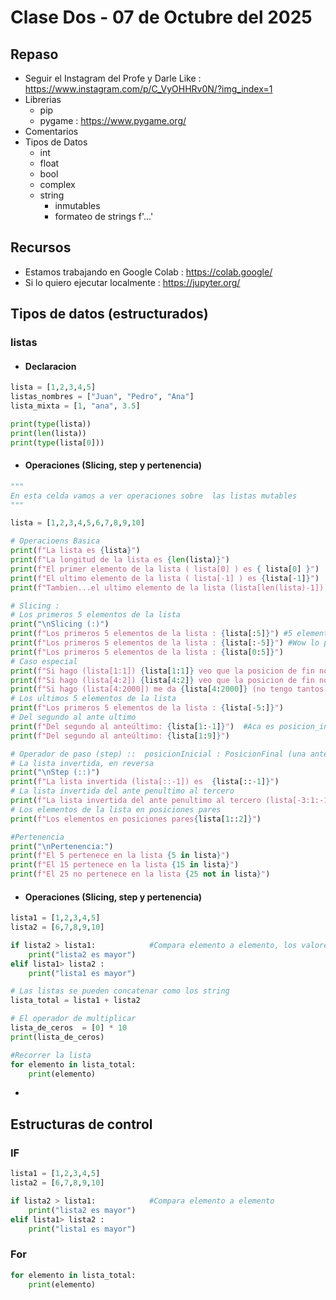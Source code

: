 # Clase Dos - 07 de Octubre del 2025

## Repaso

* Seguir el Instagram del Profe y Darle Like : https://www.instagram.com/p/C_VyOHHRv0N/?img_index=1
* Librerias
  * pip
  * pygame : https://www.pygame.org/
* Comentarios
* Tipos de Datos
    * int
    * float
    * bool
    * complex
    * string
        * inmutables
        * formateo de strings f'...'

## Recursos

* Estamos trabajando en Google Colab : https://colab.google/
* Si lo quiero ejecutar localmente : https://jupyter.org/

## Tipos de datos (estructurados)

### listas

- #### Declaracion

```python
lista = [1,2,3,4,5]
listas_nombres = ["Juan", "Pedro", "Ana"]
lista_mixta = [1, "ana", 3.5]

print(type(lista))
print(len(lista))
print(type(lista[0]))
```

- #### Operaciones (Slicing, step y pertenencia)

```python
"""
En esta celda vamos a ver operaciones sobre  las listas mutables
"""

lista = [1,2,3,4,5,6,7,8,9,10]

# Operacioens Basica
print(f"La lista es {lista}")
print(f"La longitud de la lista es {len(lista)}")
print(f"El primer elemento de la lista ( lista[0] ) es { lista[0] }")
print(f"El ultimo elemento de la lista ( lista[-1] ) es {lista[-1]}")
print(f"Tambien...el ultimo elemento de la lista (lista[len(lista)-1]) es {lista[len(lista)-1]}")

# Slicing :
# Los primeros 5 elementos de la lista
print("\nSlicing (:)")
print(f"Los primeros 5 elementos de la lista : {lista[:5]}") #5 elemento
print(f"Los primeros 5 elementos de la lista : {lista[:-5]}") #Wow lo puse por error
print(f"Los primeros 5 elementos de la lista : {lista[0:5]}") 
# Caso especial 
print(f"Si hago (lista[1:1]) {lista[1:1]} veo que la posicion de fin no la incluye y me da []") 
print(f"Si hago (lista[4:2]) {lista[4:2]} veo que la posicion de fin no la incluye y me da []") 
print(f"Si hago (lista[4:2000]) me da {lista[4:2000]} (no tengo tantos problemas de overflow)") 
# Los ultimos 5 elementos de la lista
print(f"Los primeros 5 elementos de la lista : {lista[-5:]}")
# Del segundo al ante ultimo
print(f"Del segundo al anteúltimo: {lista[1:-1]}")  #Aca es posicion_inicio : posicion_fin (no incluye la posicion de fin)
print(f"Del segundo al anteúltimo: {lista[1:9]}")

# Operador de paso (step) ::  posicionInicial : PosicionFinal (una antes) : salto
# La lista invertida, en reversa
print("\nStep (::)")
print(f"La lista invertida (lista[::-1]) es  {lista[::-1]}")
# La lista invertida del ante penultimo al tercero
print(f"La lista invertida del ante penultimo al tercero (lista[-3:1:-1]) { lista[-3:1:-1] }")
# Los elementos de la lista en posiciones pares
print(f"Los elementos en posiciones pares{lista[1::2]}")

#Pertenencia
print("\nPertenencia:")
print(f"El 5 pertenece en la lista {5 in lista}")
print(f"El 15 pertenece en la lista {15 in lista}")
print(f"El 25 no pertenece en la lista {25 not in lista}")
```

- #### Operaciones (Slicing, step y pertenencia)

```python
lista1 = [1,2,3,4,5]
lista2 = [6,7,8,9,10]

if lista2 > lista1:            #Compara elemento a elemento, los valores
    print("lista2 es mayor")
elif lista1> lista2 :
    print("lista1 es mayor")

# Las listas se pueden concatenar como los string
lista_total = lista1 + lista2

# El operador de multiplicar
lista_de_ceros  = [0] * 10
print(lista_de_ceros)

#Recorrer la lista
for elemento in lista_total:
    print(elemento)
```
- 

## Estructuras de control

### IF 

```python
lista1 = [1,2,3,4,5]
lista2 = [6,7,8,9,10]

if lista2 > lista1:            #Compara elemento a elemento
    print("lista2 es mayor")
elif lista1> lista2 :
    print("lista1 es mayor")
```

### For

```python
for elemento in lista_total:
    print(elemento)
```

